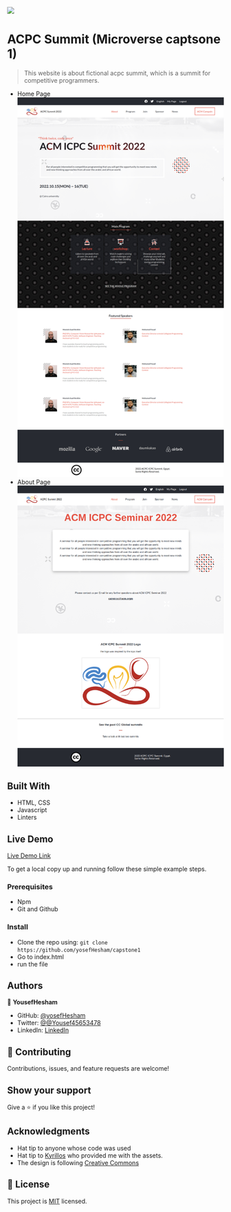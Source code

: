 ![](https://img.shields.io/badge/Microverse-blueviolet)

# ACPC Summit (Microverse captsone 1)

> This website is about fictional acpc summit, which is a summit for competitive programmers.
- Home Page             
![](images/home.png)
- About Page
![](images/about.png)


## Built With

- HTML, CSS
- Javascript
- Linters

## Live Demo

[Live Demo Link](https://yosefhesham.github.io/capstone1/)


To get a local copy up and running follow these simple example steps.

### Prerequisites
- Npm
- Git and Github


### Install
- Clone the repo using: `git clone https://github.com/yosefHesham/capstone1`
- Go to index.html
- run the file

## Authors

👤 **YousefHesham**

- GitHub: [@yosefHesham](https://github.com/yosefHesham)
- Twitter: [@@Yousef45653478](https://twitter.com/@Yousef45653478)
- LinkedIn: [LinkedIn](https://www.linkedin.com/in/yousef-hesham-b132ba179/)

## 🤝 Contributing

Contributions, issues, and feature requests are welcome!

## Show your support

Give a ⭐️ if you like this project!

## Acknowledgments

- Hat tip to anyone whose code was used
- Hat tip to [Kyrillos](https://github.com/Bondok6) who provided me with the assets.
- The design is following [Creative Commons](https://www.behance.net/gallery/29845175/CC-Global-Summit-2015)

## 📝 License

This project is [MIT](./MIT.md) licensed.
